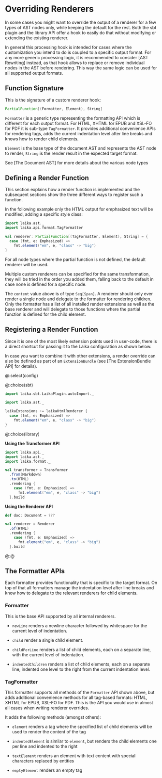 
Overriding Renderers
====================

In some cases you might want to override the output of a renderer for a few types of AST nodes only,
while keeping the default for the rest. 
Both the sbt plugin and the library API offer a hook to easily do that 
without modifying or extending the existing renderer. 

In general this processing hook is intended for cases where the customization you intend to do is coupled
to a specific output format. 
For any more generic processing logic, it is recommended to consider [AST Rewriting] instead,
as that hook allows to replace or remove individual nodes in the AST before rendering.
This way the same logic can be used for all supported output formats.


Function Signature
------------------

This is the signature of a custom renderer hook:

```scala
PartialFunction[(Formatter, Element), String]
```

`Formatter` is a generic type representing the formatting API which is different for each output format. 
For HTML, XHTML for EPUB and XSL-FO for PDF it is sub-type `TagFormatter`.
It provides additional convenience APIs for rendering tags, adds the current indentation level after line breaks 
and knows how to render child elements. 

`Element` is the base type of the document AST and represents the AST node to render, 
`String` is the render result in the expected target format.

See [The Document AST] for more details about the various node types


Defining a Render Function
--------------------------

This section explains how a render function is implemented and the subsequent sections
show the three different ways to register such a function.

In the following example only the HTML output for emphasized text will be modified,
adding a specific style class:

```scala mdoc:silent
import laika.ast._
import laika.api.format.TagFormatter

val renderer: PartialFunction[(TagFormatter, Element), String] = {
  case (fmt, e: Emphasized) => 
    fmt.element("em", e, "class" -> "big") 
}
```

For all node types where the partial function is not defined, the default renderer will be used.

Multiple custom renderers can be specified for the same transformation, 
they will be tried in the order you added them, 
falling back to the default in case none is defined for a specific node.

The `content` value above is of type `Seq[Span]`. 
A renderer should only ever render a single node and delegate to the formatter for rendering children. 
Only the formatter has a list of all installed render extensions as well as the base renderer
and will delegate to those functions where the partial function is defined for the child element.


Registering a Render Function
-----------------------------

Since it is one of the most likely extension points used in user-code, there is a direct shortcut for passing
it to the Laika configuration as shown below.

In case you want to combine it with other extensions, a render override can also be defined as part of an
`ExtensionBundle` (see [The ExtensionBundle API] for details).


@:select(config)

@:choice(sbt)

```scala mdoc:invisible
import laika.sbt.LaikaPlugin.autoImport._
```

```scala mdoc:compile-only
import laika.ast._

laikaExtensions += laikaHtmlRenderer {
  case (fmt, e: Emphasized) => 
    fmt.element("em", e, "class" -> "big")
}
```

@:choice(library)

**Using the Transformer API**

```scala mdoc:silent
import laika.api._
import laika.ast._
import laika.format._

val transformer = Transformer
  .from(Markdown)
  .to(HTML)
  .rendering {
    case (fmt, e: Emphasized) => 
      fmt.element("em", e, "class" -> "big")
  }.build
```

**Using the Renderer API**

```scala mdoc:compile-only
def doc: Document = ???

val renderer = Renderer
  .of(HTML)
  .rendering { 
    case (fmt, e: Emphasized) => 
      fmt.element("em", e, "class" -> "big")
  }.build
```

@:@


The Formatter APIs
------------------

Each formatter provides functionality that is specific to the target format.
On top of that all formatters manage the indentation level after line breaks and 
know how to delegate to the relevant renderers for child elements.


### Formatter

This is the base API supported by all internal renderers.

* `newLine` renders a newline character followed by whitespace for the current level of indentation.

* `child` render a single child element.

* `childPerLine` renders a list of child elements, each on a separate line, with the current level of indentation.

* `indentedChildren` renders a list of child elements, each on a separate line, 
  indented one level to the right from the current indentation level.


### TagFormatter

This formatter supports all methods of the `Formatter` API shown above, 
but adds additional convenience methods for all tag-based formats: HTML, XHTML for EPUB, XSL-FO for PDF.
This is the API you would use in almost all cases when writing renderer overrides.

It adds the following methods (amongst others):

* `element` renders a tag where the specified list of child elements will be used to render the content of the tag

* `indentedElement` is similar to `element`, but renders the child elements one per line and indented to the right
  
* `textElement` renders an element with text content with special characters replaced by entities

* `emptyElement` renders an empty tag
